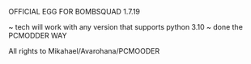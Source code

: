 OFFICIAL EGG FOR BOMBSQUAD 1.7.19

 ~ tech will work with any version that supports python 3.10
 ~ done the PCMODDER WAY

 All rights to Mikahael/Avarohana/PCMOODER
